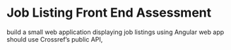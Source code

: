# Job Listing Front End Assessment
build a small web application
displaying job listings using Angular 
web app should use Crossref’s public API,
